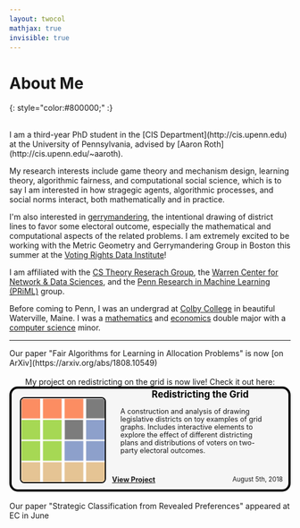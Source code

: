 ```yaml
---
layout: twocol
mathjax: true
invisible: true
---
```



# About Me 
{: style="color:#800000;" :}

<br/>
I am a third-year PhD student in the [CIS Department](http://cis.upenn.edu) at the University of Pennsylvania, advised by [Aaron Roth](http://cis.upenn.edu/~aaroth). 


My research interests include game theory and mechanism design, learning theory, algorithmic fairness, and computational social science, which is to say I am interested in how stragegic agents, algorithmic processes, and social norms interact, both mathematically and in practice.

I'm also interested in [gerrymandering](https://en.wikipedia.org/wiki/Gerrymandering), the intentional drawing of district lines to favor some electoral outcome, especially the mathematical and computational aspects of the related problems. I am extremely excited to be working with the Metric Geometry and Gerrymandering Group in Boston this summer at the [Voting Rights Data Institute](http://gerrydata.org)!

I am affiliated with the [CS Theory Reserach Group](http://theory.cis.upenn.edu/index.html), the [Warren Center for Network & Data Sciences](http://warrencenter.upenn.edu/), and the [Penn Research in Machine Learning (PRiML)](https://priml.upenn.edu/) group.

Before coming to Penn, I was an undergrad at [Colby College](http://colby.edu) in beautiful Waterville, Maine.  I was a [mathematics](http://colby.edu/math) and [economics](http://colby.edu/econ) double major with a [computer science](http://colby.edu/cs) minor.

---



<div> Our paper "Fair Algorithms for Learning in Allocation Problems" is now [on ArXiv](https://arxiv.org/abs/1808.10549)  </div>
 
</br>
<div style="text-align: center"> My project on redistricting on the grid is now live!  Check it out here: </div>


<div style="border: 4px solid black;border-radius: 15px; background: #f6f6f6; position:relative;min-height: 180px">
    <div style="width: 165px; height:150px; float: left; position: absolute; top: 0; bottom: 0; margin: auto;">
        <img src="/metagraph/imgs/showswapgrid.png" width="150" height="150" style="border-radius: 5%; border: solid black 2px; transform: translate(15px,0px);" />
    </div>
	<div style="margin-left: 180px;padding: 15px; padding-top:0px">
	    <h2 style="font-size:1.2em; margin-top:0px; text-align:center; word-break: break-all; hyphens: auto; color:$text-color">
	    	<a href="/metagraph/metagrid" style="color: black; text-decoration: none;" >
	    	Redistricting the Grid
	    </a>
	    </h2>
	    <p style="color: $text-color; margin-left: 0px; margin-top: 5px; margin-right: 15px; margin-bottom: 10px; font-size: 0.9em; line-height: 110%;">
	        A construction and analysis of drawing legislative districts on toy examples of grid graphs.  Includes interactive elements to explore the effect of different districting plans and distributions of voters on two-party electoral outcomes.
	   		<br/>
	        <a href="/metagraph/metagrid" style="float: left; position:absolute; bottom:10px; left:180px"><b>
	        	View Project
	        </b></a>
	        <span style="float: right; font-size: .9em; position:absolute; bottom:10px; right: 10px;">
	        August 5th, 2018
	    </span>
	    </p>
	</div>
</div>
<br/>

<div> Our paper "Strategic Classification from Revealed Preferences" appeared at EC in June </div> 





